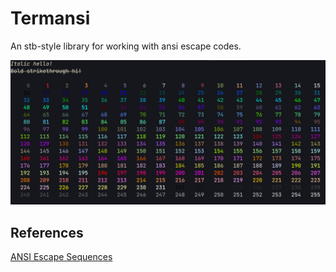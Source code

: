 # Termansi

An stb-style library for working with ansi escape codes.

![Demo](screenshot.png)

## References

[ANSI Escape Sequences](https://gist.github.com/fnky/458719343aabd01cfb17a3a4f7296797)
